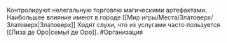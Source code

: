 Контролируют нелегальную торговлю магическими артефактами.
Наибольшее влияние имеют в городе [[Мир игры/Места/Златоверх/Златоверх|Златоверх]]
Ходят слухи, что их услугами часто пользуется [[Лиза де Оро|семья де Оро]].
#Организация
